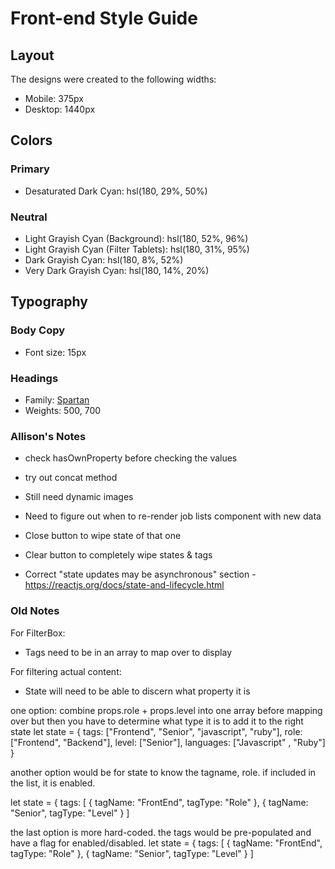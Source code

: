 # Front-end Style Guide

## Layout

The designs were created to the following widths:

- Mobile: 375px
- Desktop: 1440px

## Colors

### Primary

- Desaturated Dark Cyan: hsl(180, 29%, 50%)

### Neutral

- Light Grayish Cyan (Background): hsl(180, 52%, 96%)
- Light Grayish Cyan (Filter Tablets): hsl(180, 31%, 95%)
- Dark Grayish Cyan: hsl(180, 8%, 52%)
- Very Dark Grayish Cyan: hsl(180, 14%, 20%)

## Typography

### Body Copy

- Font size: 15px

### Headings

- Family: [Spartan](https://fonts.google.com/specimen/Spartan)
- Weights: 500, 700

### Allison's Notes
- check hasOwnProperty before checking the values
- try out concat method



- Still need dynamic images
- Need to figure out when to re-render job lists component with new data
- Close button to wipe state of that one
- Clear button to completely wipe states & tags
- Correct "state updates may be asynchronous" section - https://reactjs.org/docs/state-and-lifecycle.html

###  Old Notes
For FilterBox:
- Tags need to be in an array to map over to display

For filtering actual content:
- State will need to be able to discern what property it is

one option:
combine props.role + props.level into one array before mapping over
but then you have to determine what type it is to add it to the right state
let state = {
  tags: ["Frontend", "Senior", "javascript", "ruby"],
  role: ["Frontend", "Backend"],
  level: ["Senior"],
  languages: ["Javascript" , "Ruby"]
}

another option would be for state to know the tagname, role. if included in the list, it is enabled.

let state = {
  tags: [
    {
      tagName: "FrontEnd",
      tagType: "Role"
    },
    {
      tagName: "Senior",
      tagType: "Level"
    }
  ]

the last option is more hard-coded. the tags would be pre-populated and have a flag for enabled/disabled.
let state = {
  tags: [
    {
      tagName: "FrontEnd",
      tagType: "Role"
    },
    {
      tagName: "Senior",
      tagType: "Level"
    }
  ]
